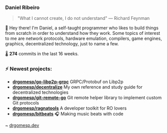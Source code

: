### Daniel Ribeiro
>  "What I cannot create, I do not understand" — Richard Feynman

👋 Hey there! I'm Daniel, a self-taught programmer who likes to build things from scratch
in order to understand how they work. Some topics of interest to me are network
protocols, hardware emulation, compilers, game engines, graphics, decentralized 
technology, just to name a few.

🌡️ **274** commits in the last 16 weeks.

### ⚡ Newest projects:

- **[drgomesp/go-libp2p-grpc](https://github.com/drgomesp/go-libp2p-grpc)** GRPC/Protobuf on Libp2p<br/>
- **[drgomesp/decentralize](https://github.com/drgomesp/decentralize)** My own reference and study guide for decentralized technologies<br/>
- **[drgomesp/git-remote-go](https://github.com/drgomesp/git-remote-go)** Git remote helper library to implement custom Git protocols<br/>
- **[drgomesp/ragnatools](https://github.com/drgomesp/ragnatools)** A developer toolkit for RO lovers<br/>
- **[drgomesp/bitbeats](https://github.com/drgomesp/bitbeats)** 🎧 Making music beats with code <br/>


~ [drgomesp.dev][2]

[2]: https://drgomesp.dev
